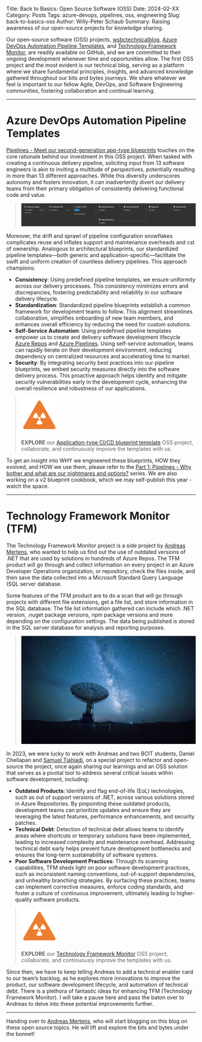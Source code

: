 Title: Back to Basics: Open Source Software (OSS)
Date: 2024-02-XX
Category: Posts 
Tags: azure-devops, pipelines, oss, engineering
Slug: back-to-basics-oss
Author: Willy-Peter Schaub
Summary: Raising awareness of our open-source projects for knowledge sharing.

Our open-source software (OSS) projects, [wsbctechnicalblog](https://github.com/wsbctechnicalblog/wsbctechnicalblog.github.io), [Azure DevOps Automation Pipeline Templates](https://github.com/WorkSafeBC-Common-Engineering/AzureDevOps.Automation.Pipeline.Templates.v2), and [Technology Framework Monitor](https://github.com/WorkSafeBC-Common-Engineering/AzureDevOps.Technology-Framework-Monitor), are readily available on GitHub, and we are committed to their ongoing development whenever time and opportunities allow. The first OSS project and the most evident is our technical blog, serving as a platform where we share fundamental principles, insights, and advanced knowledge gathered throughout our bits and bytes journeys. We share whatever we feel is important to our fellow Agile, DevOps, and Software Engineering communities, fostering collaboration and continual learning.

---

# Azure DevOps Automation Pipeline Templates

[Pipelines - Meet our second-generation app-type blueprints](https://wsbctechnicalblog.github.io/yaml-pipelines-part10.html) touches on the core rationale behind our investment in this OSS project. When tasked with creating a continuous delivery pipeline, soliciting input from 13 software engineers is akin to inviting a multitude of perspectives, potentially resulting in more than 13 different approaches. While this diversity underscores autonomy and fosters innovation, it can inadvertently divert our delivery teams from their primary obligation of consistently delivering functional code and value. 

>
> ![Pipeline status](/images/back-to-basics-oss-1.png)
>

Moreover, the drift and sprawl of pipeline configuration snowflakes complicates reuse and inflates support and maintenance overheads and cst of ownership. Analogous to architectural blueprints, our standardized pipeline templates—both generic and application-specific—facilitate the swift and uniform creation of countless delivery pipelines. This approach champions:

- **Consistency**: Using predefined pipeline templates, we ensure uniformity across our delivery processes. This consistency minimizes errors and discrepancies, fostering predictability and reliability in our software delivery lifecycle.
- **Standardization**: Standardized pipeline blueprints establish a common framework for development teams to follow. This alignment streamlines collaboration, simplifies onboarding of new team members, and enhances overall efficiency by reducing the need for custom solutions.
- **Self-Service Automation**: Using predefined pipeline templates empower us to create and delivery software development lifecycle [Azure Repos](https://learn.microsoft.com/en-us/azure/devops/repos/?view=azure-devops) and [Azure Pipelines](https://learn.microsoft.com/en-us/azure/devops/pipelines/?view=azure-devops). Using self-service automation, teams can rapidly iterate on their development environment, reducing dependency on centralized resources and accelerating time to market.
- **Security**: By integrating security best practices into our pipeline blueprints, we embed security measures directly into the software delivery process. This proactive approach helps identify and mitigate security vulnerabilities early in the development cycle, enhancing the overall resilience and robustness of our applications.

>
> ![Callout](/images/back-to-basics-batch-size-alert.png)
>
> **EXPLORE** our [Application-type CI/CD blueprint template](https://github.com/WorkSafeBC-Common-Engineering/AzureDevOps.Automation.Pipeline.Templates.v2) OSS project, collaborate, and continuously improve the templates with us. 
>

To get an insight into WHY we engineered these blueprints, HOW they evolved, and HOW we use them, please refer to the [Part 1: Pipelines - Why bother and what are our nightmares and options?](/why-pipelines-part1.html) series. We are also working on a v2 blueprint cookbook, which we may self-publish this year - watch the space.

---

# Technology Framework Monitor (TFM)

The Technology Framework Monitor project is a side project by [Andreas Mertens](TBD), who wanted to help us find out the use of outdated versions of .NET that are used by solutions in hundreds of Azure Repos. The TFM product will go through and collect information on every project in an Azure Developer Operations organization, or repository, check the files inside, and then save the data collected into a Microsoft Standard Query Language (SQL server database.

Some features of the TFM product are to do a scan that will go through projects with different file extensions, get a file list, and store information in the SQL database. The file list information gathered can include which .NET version, .nuget package versions, npm package versions and more depending on the configuration settings. The data being published is stored in the SQL server database for analysis and reporting purposes.

>
> ![TFM Observation](/images/back-to-basics-oss-2.png)
>

In 2023, we were lucky to work with Andreas and two BCIT students, Daniel Chellapan and [Samuel Tjahjadi]( https://www.linkedin.com/in/samuel-tjahjadi-952b03205/), on a special project to refactor and open-source the project, once again sharing our learnings and an OSS solution that serves as a pivotal tool to address several critical issues within software development, including:

- **Outdated Products**: Identify and flag end-of-life (EoL) technologies, such as out of support versions of .NET, across various solutions stored in Azure Repositories. By pinpointing these outdated products, development teams can prioritize updates and ensure they are leveraging the latest features, performance enhancements, and security patches.
- **Technical Debt**: Detection of technical debt allows teams to identify areas where shortcuts or temporary solutions have been implemented, leading to increased complexity and maintenance overhead. Addressing technical debt early helps prevent future development bottlenecks and ensures the long-term sustainability of software systems.
- **Poor Software Development Practices**: Through its scanning capabilities, TFM sheds light on poor software development practices, such as inconsistent naming conventions, out-of-support dependencies, and unhealthy branching strategies. By surfacing these practices, teams can implement corrective measures, enforce coding standards, and foster a culture of continuous improvement, ultimately leading to higher-quality software products.

>
> ![Callout](/images/back-to-basics-batch-size-alert.png)
>
> **EXPLORE** our [Technology Framework Monitor](https://github.com/WorkSafeBC-Common-Engineering/AzureDevOps.Technology-Framework-Monitor) OSS project, collaborate, and continuously improve the templates with us. 
>

Since then, we have to keep telling Andreas to add a technical enabler card to our team’s backlog, as he explores more innovations to improve the product, our software development lifecycle, and automation of technical debt. There is a plethora of fantastic ideas for enhancing TFM (Technology Framework Monitor). I will take a pause here and pass the baton over to Andreas to delve into these potential improvements further.

---

Handing over to [Andreas Mertens](TBD), who will start blogging on this blog on these open source topics. He will lift and explore the bits and bytes under the bonnet! 